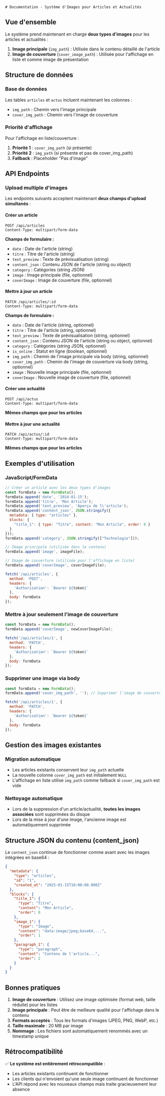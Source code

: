     # Documentation - Système d'Images pour Articles et Actualités

## Vue d'ensemble

Le système prend maintenant en charge **deux types d'images** pour les articles et actualités :

1. **Image principale** (`img_path`) : Utilisée dans le contenu détaillé de l'article
2. **Image de couverture** (`cover_image_path`) : Utilisée pour l'affichage en liste et comme image de présentation

## Structure de données

### Base de données
Les tables `articles` et `actus` incluent maintenant les colonnes :
- `img_path` : Chemin vers l'image principale 
- `cover_img_path` : Chemin vers l'image de couverture

### Priorité d'affichage
Pour l'affichage en liste/couverture :
1. **Priorité 1** : `cover_img_path` (si présente)
2. **Priorité 2** : `img_path` (si présente et pas de cover_img_path)
3. **Fallback** : Placeholder "Pas d'image"

## API Endpoints

### Upload multiple d'images

Les endpoints suivants acceptent maintenant **deux champs d'upload simultanés** :

#### Créer un article
```
POST /api/articles
Content-Type: multipart/form-data
```

**Champs de formulaire :**
- `date` : Date de l'article (string)
- `titre` : Titre de l'article (string)
- `text_preview` : Texte de prévisualisation (string)
- `content_json` : Contenu JSON de l'article (string ou object)
- `category` : Catégories (string JSON)
- `image` : Image principale (file, optionnel)
- `coverImage` : Image de couverture (file, optionnel)

#### Mettre à jour un article
```
PATCH /api/articles/:id
Content-Type: multipart/form-data
```

**Champs de formulaire :**
- `date` : Date de l'article (string, optionnel)
- `titre` : Titre de l'article (string, optionnel)
- `text_preview` : Texte de prévisualisation (string, optionnel)
- `content_json` : Contenu JSON de l'article (string ou object, optionnel)
- `category` : Catégories (string JSON, optionnel)
- `is_online` : Statut en ligne (boolean, optionnel)
- `img_path` : Chemin de l'image principale via body (string, optionnel)
- `cover_img_path` : Chemin de l'image de couverture via body (string, optionnel)
- `image` : Nouvelle image principale (file, optionnel)
- `coverImage` : Nouvelle image de couverture (file, optionnel)

#### Créer une actualité
```
POST /api/actus
Content-Type: multipart/form-data
```

**Mêmes champs que pour les articles**

#### Mettre à jour une actualité
```
PATCH /api/actus/:id
Content-Type: multipart/form-data
```

**Mêmes champs que pour les articles**

## Exemples d'utilisation

### JavaScript/FormData

```javascript
// Créer un article avec les deux types d'images
const formData = new FormData();
formData.append('date', '2024-01-15');
formData.append('titre', 'Mon Article');
formData.append('text_preview', 'Aperçu de l\'article');
formData.append('content_json', JSON.stringify({
  metadata: { type: "articles" },
  blocks: {
    "title_1": { type: "Titre", content: "Mon Article", order: 0 }
  }
}));
formData.append('category', JSON.stringify(["Technologie"]));

// Image principale (utilisée dans le contenu)
formData.append('image', imageFile);

// Image de couverture (utilisée pour l'affichage en liste)
formData.append('coverImage', coverImageFile);

fetch('/api/articles', {
  method: 'POST',
  headers: {
    'Authorization': `Bearer ${token}`
  },
  body: formData
});
```

### Mettre à jour seulement l'image de couverture

```javascript
const formData = new FormData();
formData.append('coverImage', newCoverImageFile);

fetch('/api/articles/1', {
  method: 'PATCH',
  headers: {
    'Authorization': `Bearer ${token}`
  },
  body: formData
});
```

### Supprimer une image via body

```javascript
const formData = new FormData();
formData.append('cover_img_path', ''); // Supprimer l'image de couverture

fetch('/api/articles/1', {
  method: 'PATCH',
  headers: {
    'Authorization': `Bearer ${token}`
  },
  body: formData
});
```

## Gestion des images existantes

### Migration automatique
- Les articles existants conservent leur `img_path` actuelle
- La nouvelle colonne `cover_img_path` est initialement `NULL`
- L'affichage en liste utilise `img_path` comme fallback si `cover_img_path` est vide

### Nettoyage automatique
- Lors de la suppression d'un article/actualité, **toutes les images associées** sont supprimées du disque
- Lors de la mise à jour d'une image, l'ancienne image est automatiquement supprimée

## Structure JSON du contenu (content_json)

Le `content_json` continue de fonctionner comme avant avec les images intégrées en base64 :

```json
{
  "metadata": {
    "type": "articles",
    "id": "1",
    "created_at": "2025-01-15T10:00:00.000Z"
  },
  "blocks": {
    "title_1": {
      "type": "Titre",
      "content": "Mon Article",
      "order": 0
    },
    "image_1": {
      "type": "Image",
      "content": "data:image/jpeg;base64,...",
      "order": 1
    },
    "paragraph_1": {
      "type": "paragraph",
      "content": "Contenu de l'article...",
      "order": 2
    }
  }
}
```

## Bonnes pratiques

1. **Image de couverture** : Utilisez une image optimisée (format web, taille réduite) pour les listes
2. **Image principale** : Peut être de meilleure qualité pour l'affichage dans le contenu
3. **Formats acceptés** : Tous les formats d'images (JPEG, PNG, WebP, etc.)
4. **Taille maximale** : 20 MB par image
5. **Nommage** : Les fichiers sont automatiquement renommés avec un timestamp unique

## Rétrocompatibilité

✅ **Le système est entièrement rétrocompatible** :
- Les articles existants continuent de fonctionner
- Les clients qui n'envoient qu'une seule image continuent de fonctionner
- L'API répond avec les nouveaux champs mais traite gracieusement leur absence 